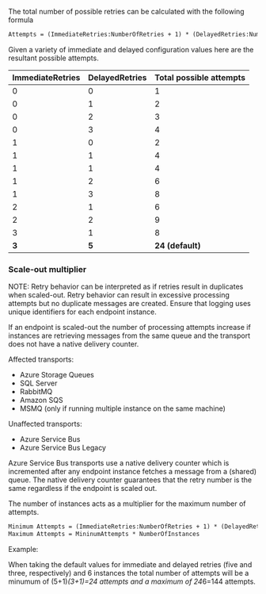 
The total number of possible retries can be calculated with the following formula

```txt
Attempts = (ImmediateRetries:NumberOfRetries + 1) * (DelayedRetries:NumberOfRetries + 1)
```

Given a variety of immediate and delayed configuration values here are the resultant possible attempts.

| ImmediateRetries | DelayedRetries | Total possible attempts |
|------------------|----------------|-------------------------|
| 0                | 0              | 1                       |
| 0                | 1              | 2                       |
| 0                | 2              | 3                       |
| 0                | 3              | 4                       |
| 1                | 0              | 2                       |
| 1                | 1              | 4                       |
| 1                | 1              | 4                       |
| 1                | 2              | 6                       |
| 1                | 3              | 8                       |
| 2                | 1              | 6                       |
| 2                | 2              | 9                       |
| 3                | 1              | 8                       |
| **3**            | **5**          | **24  (default)**       |

### Scale-out multiplier

NOTE: Retry behavior can be interpreted as if retries result in duplicates when scaled-out. Retry behavior can result in excessive processing attempts but no duplicate messages are created. Ensure that logging uses unique identifiers for each endpoint instance.

If an endpoint is scaled-out the number of processing attempts increase if instances are retrieving messages from the same queue and the transport does not have a native delivery counter.

Affected transports:

- Azure Storage Queues
- SQL Server
- RabbitMQ
- Amazon SQS
- MSMQ (only if running multiple instance on the same machine)

Unaffected transports:

- Azure Service Bus
- Azure Service Bus Legacy

Azure Service Bus transports use a native delivery counter which is incremented after any endpoint instance fetches a message from a (shared) queue. The native delivery counter guarantees that the retry number is the same regardless if the endpoint is scaled out.


The number of instances acts as a multiplier for the maximum number of attempts.

```txt
Minimum Attempts = (ImmediateRetries:NumberOfRetries + 1) * (DelayedRetries:NumberOfRetries + 1)
Maximum Attempts = MininumAttempts * NumberOfInstances
```

Example:

When taking the default values for immediate and delayed retries (five and three, respectively) and 6 instances the total number of attempts will be a minumum of (5+1)*(3+1)=24 attempts and a maximum of 24*6=144 attempts.

